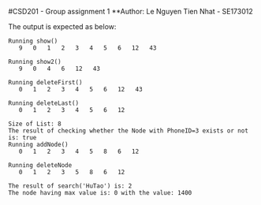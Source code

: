 
#CSD201 - Group assignment 1
**Author: Le Nguyen Tien Nhat - SE173012

The output is expected as below:

```
Running show()
   9   0   1   2   3   4   5   6   12   43

Running show2()
   9   0   4   6   12   43

Running deleteFirst()
   0   1   2   3   4   5   6   12   43

Running deleteLast()
   0   1   2   3   4   5   6   12

Size of List: 8
The result of checking whether the Node with PhoneID=3 exists or not is: true
Running addNode()
   0   1   2   3   4   5   8   6   12

Running deleteNode
   0   1   2   3   5   8   6   12

The result of search('HuTao') is: 2
The node having max value is: 0 with the value: 1400
```